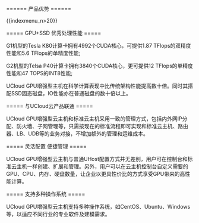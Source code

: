 ====== 产品优势 ======

{{indexmenu_n>20}}

===== GPU+SSD 优秀处理性能 =====

G1机型的Tesla K80计算卡拥有4992个CUDA核心，可提供1.87 TFlops的双精度性能和5.6 TFlops的单精度性能;

G2机型的Telsa P40计算卡拥有3840个CUDA核心，更可提供12 TFlops的单精度性能和47 TOPS的INT8性能;

UCloud GPU增强型主机在科学计算表现中比传统架构性能提高数十倍。同时其搭配SSD固态磁盘，IO性能亦在普通磁盘的数十倍以上。

===== 与UCloud云产品联通 =====

UCloud GPU增强型云主机和标准云主机采用一致的管理方式，包括内外网IP分配、防火墙、子网管理等，只需按现在的标准流程即可实现和标准云主机、路由器、LB、UDB等的业务对接，不增加额外的管理和运维成本。

===== 灵活配置 便捷管理 =====

UCloud GPU增强型云主机与普通UHost配置方式并无差别，用户可在控制台和标准云主机一样创建、扩展和管理。另外，用户可以在云主机控制台自定义需要的GPU、CPU、内存、硬盘数量，让企业以更具性价比的方式享受GPU带来的高性能计算。

===== 支持多种操作系统 =====

UCloud GPU增强型云主机支持多种操作系统，如CentOS、Ubuntu、Windows等，以适应不同行业的专业软件及建模需求。